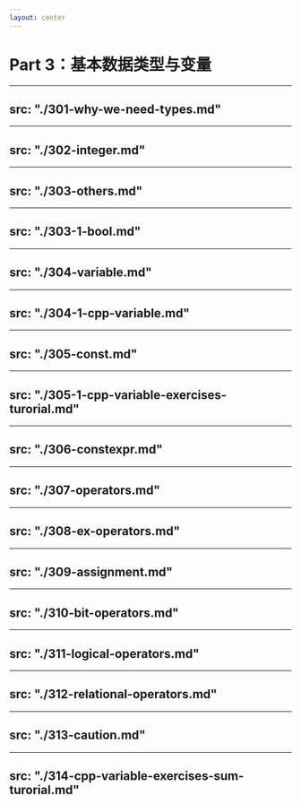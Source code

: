 ```yaml
---
layout: center
---
```


# Part 3：基本数据类型与变量

---
src: "./301-why-we-need-types.md"
---

---
src: "./302-integer.md"
---

---
src: "./303-others.md"
---

---
src: "./303-1-bool.md"
---

---
src: "./304-variable.md"
---

---
src: "./304-1-cpp-variable.md"
---

---
src: "./305-const.md"
---

---
src: "./305-1-cpp-variable-exercises-turorial.md"
---

---
src: "./306-constexpr.md"
---

---
src: "./307-operators.md"
---

---
src: "./308-ex-operators.md"
---

---
src: "./309-assignment.md"
---

---
src: "./310-bit-operators.md"
---

---
src: "./311-logical-operators.md"
---

---
src: "./312-relational-operators.md"
---

---
src: "./313-caution.md"
---

---
src: "./314-cpp-variable-exercises-sum-turorial.md"
---